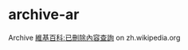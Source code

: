 # archive-ar
Archive [維基百科:已刪除內容查詢](https://zh.wikipedia.org/wiki/Wikipedia:已删除内容查询) on zh.wikipedia.org
